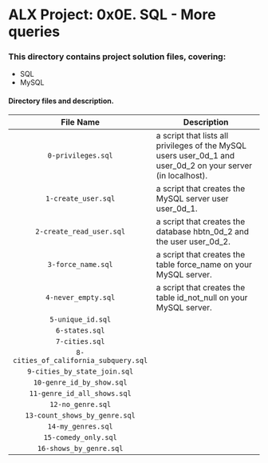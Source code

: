 # ALX Project: 0x0E. SQL - More queries
### This directory contains project solution files, covering:
+ SQL
+ MySQL
#### Directory files and description.
|File Name  |Description  |
|:-----------:|----------------------|
| `0-privileges.sql` |a script that lists all privileges of the MySQL users user_0d_1 and user_0d_2 on your server (in localhost).|
| `1-create_user.sql` |a script that creates the MySQL server user user_0d_1.|
| `2-create_read_user.sql` |a script that creates the database hbtn_0d_2 and the user user_0d_2.|
| `3-force_name.sql` |a script that creates the table force_name on your MySQL server.|
| `4-never_empty.sql` |a script that creates the table id_not_null on your MySQL server.|
| `5-unique_id.sql` ||
| `6-states.sql` ||
| `7-cities.sql` ||
| `8-cities_of_california_subquery.sql` ||
| `9-cities_by_state_join.sql` ||
| `10-genre_id_by_show.sql` ||
| `11-genre_id_all_shows.sql` ||
| `12-no_genre.sql` ||
| `13-count_shows_by_genre.sql` ||
| `14-my_genres.sql` ||
| `15-comedy_only.sql` ||
| `16-shows_by_genre.sql` ||

